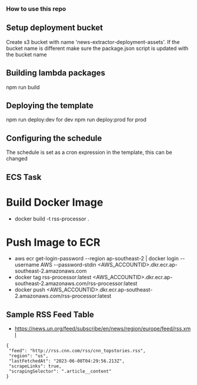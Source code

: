 ### How to use this repo

## Setup deployment bucket

Create s3 bucket with name 'news-extractor-deployment-assets'. If the bucket name is different make sure the package.json script is updated with the bucket name

## Building lambda packages

npm run build

## Deploying the template

npm run deploy:dev for dev
npm run deploy:prod for prod

## Configuring the schedule

The schedule is set as a cron expression in the template, this can be changed

## ECS Task

# Build Docker Image

- docker build -t rss-processor .

# Push Image to ECR

- aws ecr get-login-password --region ap-southeast-2 | docker login --username AWS --password-stdin <AWS_ACCOUNTID>.dkr.ecr.ap-southeast-2.amazonaws.com
- docker tag rss-processor:latest <AWS_ACCOUNTID>.dkr.ecr.ap-southeast-2.amazonaws.com/rss-processor:latest
- docker push <AWS_ACCOUNTID>.dkr.ecr.ap-southeast-2.amazonaws.com/rss-processor:latest

## Sample RSS Feed Table

- https://news.un.org/feed/subscribe/en/news/region/europe/feed/rss.xml

```
{
 "feed": "http://rss.cnn.com/rss/cnn_topstories.rss",
 "region": "us",
 "lastFetchedAt": "2023-06-08T04:29:56.213Z",
 "scrapeLinks": true,
 "scrapingSelector": ".article__content"
}
```
